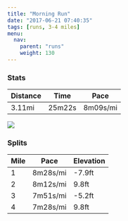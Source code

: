 ```yaml
---
title: "Morning Run"
date: "2017-06-21 07:40:35"
tags: [runs, 3-4 miles]
menu:
  nav:
    parent: "runs"
    weight: 130
---
```


### Stats

| Distance | Time | Pace |
|----------|------|------|
|3.11mi|25m22s|8m09s/mi|

<img src='https://maps.googleapis.com/maps/api/staticmap?maptype=roadmap&path=enc:wujeIhivLz@dOfCrAHlF|AiAMeFfAgCzD}@jChEcKlEC}E`C_DrCKnBhEaK|D@oF|BkC~CEdB|D_K`EO{DlAyCxDy@bChE}JjEScDjAkDlCoAxCfBTdC_KnDp@yHlE{AjCdE_K|EKkFdC{ChDE~AjD_KxEM{E~BeDdDCbBzD{HlD&key=AIzaSyC1MId7bFpkLXNAaYhBSTb8jLyiSqzbDtM&size=800x800&markers=color:yellow|label:S|53.4718,-2.24933&markers=color:green|label:F|53.46993999999997,-2.252949999999999'>

### Splits

| Mile | Pace | Elevation |
|------|------|-----------|
|1|8m28s/mi|-7.9ft|
|2|8m12s/mi|9.8ft|
|3|7m51s/mi|-5.2ft|
|4|7m28s/mi|9.8ft|
